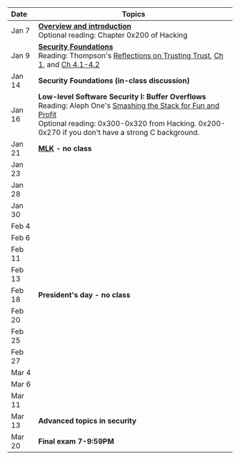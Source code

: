 **Date**   | <center>**Topics**</center>
:----------|:--------------------------------
Jan  7     | [**Overview and introduction**](slides/lecture1.pdf) <br/> Optional reading: Chapter 0x200 of Hacking
Jan  9     | [**Security Foundations**](slides/lecture2.pdf) <br/> Reading: Thompson's [Reflections on Trusting Trust](papers/thompson.pdf), [Ch 1](https://www.cl.cam.ac.uk/~rja14/Papers/SEv2-c01.pdf), and [Ch 4.1-4.2](https://www.cl.cam.ac.uk/~rja14/Papers/SEv2-c04.pdf)
Jan 14     | **Security Foundations (in-class discussion)**
Jan 16     | **Low-level Software Security I: Buffer Overflows** <br/> Reading: Aleph One's [Smashing the Stack for Fun and Profit](http://phrack.org/issues/49/14.html#article) <br/> Optional reading: 0x300-0x320 from Hacking. 0x200-0x270 if you don't have a strong C background.
Jan 21     | **[MLK](https://en.wikipedia.org/wiki/Martin_Luther_King_Jr.) - no class**
Jan 23     |
Jan 28     |
Jan 30     |
Feb  4     |
Feb  6     |
Feb 11     |
Feb 13     |
Feb 18     | **President's day - no class**
Feb 20     |
Feb 25     |
Feb 27     |
Mar  4     |
Mar  6     |
Mar 11     | 
Mar 13     | **Advanced topics in security**
Mar 20     | **Final exam 7-9:59PM**

<!--
-->

<!--
Jan 14     | **Low Level Security 1: Buffer Overflows**
Jan 16     | **Low Level Security 2: Format String, Shellcode, Stack Protection**
Jan 21     | **[MLK](https://en.wikipedia.org/wiki/Martin_Luther_King_Jr.) - no class**
Jan 23     | **Low Level Security 3: Integer Overflow, ROP, CFI**
Jan 28     | **Low Level Security 4: Heap Attacks**
Jan 30     | **Crypto 1**
Feb  4     | **Crypto 2: PKI and Side Channels**
Feb  6     | **Midterm?**
Feb 11     | **User Authentication**
Feb 13     | **System Security 1**
Feb 18     | **President's Day - no class**
Feb 20     | **System Security 2**
Feb 25     | **Web Security 1**
Feb 27     | **Web Security 2**
Mar  4     | **Network Security 1**
Mar  6     | **Network Security 2**
Mar 11     | **Fun stuff 1**
Mar 13     | **Fun stuff 2**
Mar 20     | **Final Exam**
-->
